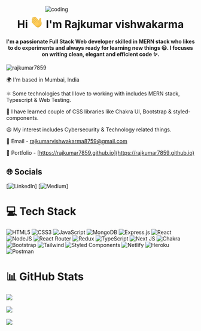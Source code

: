 <img align="right" alt="coding" width="400" src="https://www.tekrevol.com/blogs/wp-content/uploads/2022/02/1.gif" /><h1 align="center">Hi <img src="https://raw.githubusercontent.com/ABSphreak/ABSphreak/master/gifs/Hi.gif" width="35"> I'm Rajkumar vishwakarma </h1>
<h4 align="center">I'm a passionate Full Stack Web developer skilled in MERN stack who likes to do experiments and always ready for learning new things 😃. I focuses on writing clean, elegant and efficient code ✨.</h4>

<p align="left"> <img src="https://komarev.com/ghpvc/?username=rajkumar7859&label=Profile%20views&color=0e75b6&style=flat")
" alt="rajkumar7859" /> </p>

🌍 I'm based in Mumbai, India

⚛️ Some technologies that I love to working with includes MERN stack, Typescript & Web Testing.

🚀 I have learned couple of CSS libraries like Chakra UI, Bootstrap & styled-components.

😃 My interest includes Cybersecurity & Technology related things.

📧 Email - rajkumarvishwakarma8759@gmail.com

💼 Portfolio - [https://rajkumar7859.github.io](https://rajkumar7859.github.io)

## 🌐 Socials
[![LinkedIn](https://img.shields.io/badge/LinkedIn-%230077B5.svg?logo=linkedin&logoColor=white)] 
[![Medium](https://img.shields.io/badge/Medium-12100E?logo=medium&logoColor=white)]

# 💻 Tech Stack
![HTML5](https://img.shields.io/badge/html5-%23E34F26.svg?style=for-the-badge&logo=html5&logoColor=white) 
![CSS3](https://img.shields.io/badge/css3-%231572B6.svg?style=for-the-badge&logo=css3&logoColor=white) 
![JavaScript](https://img.shields.io/badge/javascript-%23323330.svg?style=for-the-badge&logo=javascript&logoColor=%23F7DF1E) 
![MongoDB](https://img.shields.io/badge/MongoDB-%234ea94b.svg?style=for-the-badge&logo=mongodb&logoColor=white) 
![Express.js](https://img.shields.io/badge/express.js-%23404d59.svg?style=for-the-badge&logo=express&logoColor=%2361DAFB) 
![React](https://img.shields.io/badge/react-%2320232a.svg?style=for-the-badge&logo=react&logoColor=%2361DAFB) 
![NodeJS](https://img.shields.io/badge/node.js-6DA55F?style=for-the-badge&logo=node.js&logoColor=white) 
![React Router](https://img.shields.io/badge/React_Router-CA4245?style=for-the-badge&logo=react-router&logoColor=white) 
![Redux](https://img.shields.io/badge/redux-%23593d88.svg?style=for-the-badge&logo=redux&logoColor=white) 
![TypeScript](https://img.shields.io/badge/typescript-%23007ACC.svg?style=for-the-badge&logo=typescript&logoColor=white) 
![Next JS](https://img.shields.io/badge/Next-black?style=for-the-badge&logo=next.js&logoColor=white) 
![Chakra](https://img.shields.io/badge/chakra-%234ED1C5.svg?style=for-the-badge&logo=chakraui&logoColor=white) 
![Bootstrap](https://img.shields.io/badge/bootstrap-%23563D7C.svg?style=for-the-badge&logo=bootstrap&logoColor=white) 
![Tailwind](https://img.shields.io/badge/tailwind-%23563D7C.svg?style=for-the-badge&logo=tailwind&logoColor=white) 
![Styled Components](https://img.shields.io/badge/styled--components-DB7093?style=for-the-badge&logo=styled-components&logoColor=white) 
![Netlify](https://img.shields.io/badge/netlify-%23000000.svg?style=for-the-badge&logo=netlify&logoColor=#00C7B7) 
![Heroku](https://img.shields.io/badge/heroku-%23430098.svg?style=for-the-badge&logo=heroku&logoColor=white) 
![Postman](https://img.shields.io/badge/Postman-FF6C37?style=for-the-badge&logo=postman&logoColor=white)

# 📊 GitHub Stats
![](https://github-readme-stats.vercel.app/api?username=rajkumar7859&theme=react&hide_border=false&include_all_commits=true&count_private=false)<br/>

![](https://github-readme-streak-stats.herokuapp.com/?user=rajkumar7859&theme=react&hide_border=false)<br/>

![](https://github-readme-stats.vercel.app/api/top-langs/?username=rajkumar7859&theme=react&hide_border=false&include_all_commits=true&count_private=false&layout=compact)
